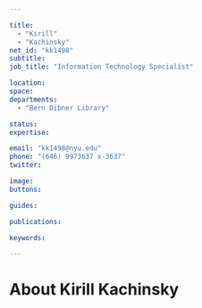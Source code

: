 ```yaml
---

title:
  - "Kirill"
  - "Kachinsky"
net_id: "kk1498"
subtitle: 
job_title: "Information Technology Specialist"

location: 
space: 
departments:
  - "Bern Dibner Library"

status: 
expertise:

email: "kk1498@nyu.edu"
phone: "(646) 9973637 x-3637"
twitter: 

image: 
buttons:

guides:

publications:

keywords:

---
```


# About Kirill Kachinsky


